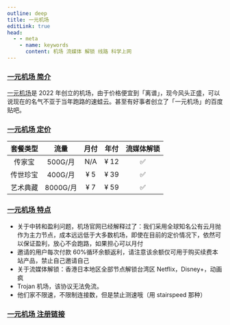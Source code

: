 ```yaml
---
outline: deep
title: 一元机场
editLink: true
head:
  - - meta
    - name: keywords
      content: 机场 流媒体 解锁 线路 科学上网
---
```


### [一元机场 简介](https://xn--4gq62f52gdss.com/#/register?code=tFcXfJEu)

[一元机场](https://xn--4gq62f52gdss.com/#/register?code=tFcXfJEu)是 2022 年创立的机场，由于价格便宜到「离谱」，现今风头正盛，可以说现在的名气不亚于当年跑路的速蛙云。甚至有好事者创立了「一元机场」的百度贴吧。

### [一元机场 定价](https://xn--4gq62f52gdss.com/#/register?code=tFcXfJEu)

| 套餐类型 |   流量   | 月付 | 年付 | 流媒体解锁 |
| :------: | :------: | :--: | :--: | :--------: |
|  传家宝  | 500G/月  | N/A  | ¥ 12 |     ✅     |
| 传世珍宝 | 400G/月  | ¥ 5  | ¥ 39 |     ✅     |
| 艺术典藏 | 8000G/月 | ¥ 7  | ¥ 59 |     ✅     |

### [一元机场 特点](https://xn--4gq62f52gdss.com/#/register?code=tFcXfJEu)

- 关于中转和盈利问题，机场官网已经解释过了：我们采用全球知名公有云月抛作为主力节点，成本远远低于大多数机场，即使在目前的定价情况下，依然可以保证盈利，放心不会跑路，如果担心可以月付
- 邀请的用户每次付款 60%循环余额返利，请注意该余额仅可用于购买续费本站产品，禁止自己邀请自己
- 关于流媒体解锁：香港日本地区全部节点解锁台湾区 Netflix，Disney+，动画疯
- Trojan 机场，该协议无法免流。
- 他们家不限速，不限制连接数，但是禁止测速哦（用 stairspeed 那种）

### [一元机场 注册链接](https://xn--4gq62f52gdss.com/#/register?code=tFcXfJEu)

